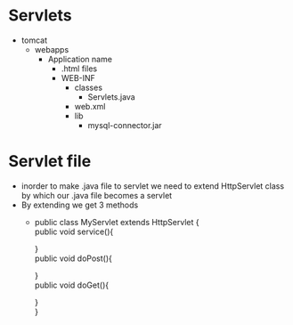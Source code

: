# Servlets
- tomcat
  - webapps
    - Application name
      - .html files
      - WEB-INF
        - classes
          - Servlets.java
        - web.xml
        - lib
          - mysql-connector.jar
# Servlet file
- inorder to make .java file to servlet we need to extend HttpServlet class by which our .java file becomes a servlet
- By extending we get 3 methods
  - public class MyServlet extends HttpServlet {<br>
    public void service(){<br>

    }<br>
    public void doPost(){<br>

    }<br>
    public void doGet(){<br>
        
    }<br>
}<br>
